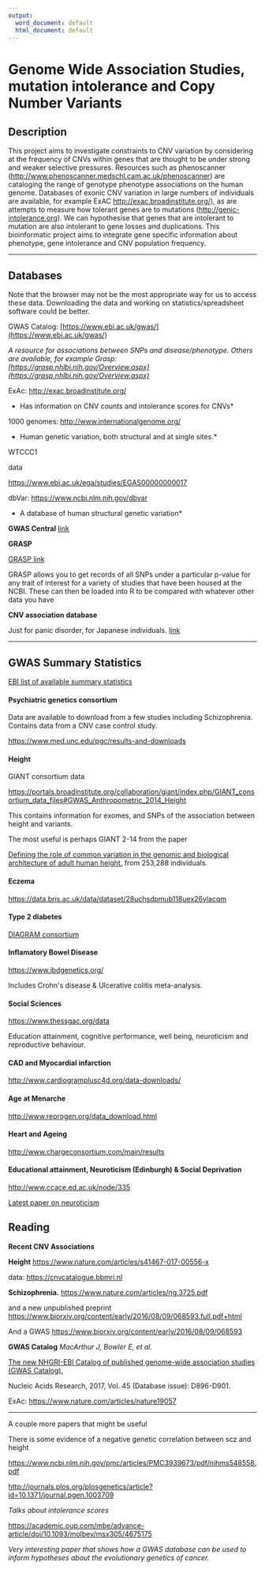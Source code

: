 ```yaml
---
output:
  word_document: default
  html_document: default
---
```

# Genome Wide Association Studies, mutation intolerance and Copy Number Variants


## Description

This project aims to investigate constraints to CNV variation by
considering at the frequency of CNVs within genes that are thought to be
under strong and weaker selective pressures. Resources such as
phenoscanner (<http://www.phenoscanner.medschl.cam.ac.uk/phenoscanner>)
are cataloging the range of genotype phenotype associations on the human
genome. Databases of exonic CNV variation in large numbers of
individuals are available, for example ExAC
<http://exac.broadinstitute.org/>), as are attempts to measure how
tolerant genes are to mutations (<http://genic-intolerance.org>). We can
hypothesise that genes that are intolerant to mutation are also
intolerant to gene losses and duplications. This bioinformatic project
aims to integrate gene specific information about phenotype, gene
intolerance and CNV population frequency.

------------

## Databases

Note that the browser may not be the most appropriate way for us to
access these data. Downloading the data and working on
statistics/spreadsheet software could be better.

GWAS Catalog: [https://www.ebi.ac.uk/gwas/](https://www.ebi.ac.uk/gwas/)

*A resource for associations between SNPs and disease/phenotype. Others
are available, for example Grasp: 
[https://grasp.nhlbi.nih.gov/Overview.aspx](https://grasp.nhlbi.nih.gov/Overview.aspx)*

ExAc: <http://exac.broadinstitute.org/>

* Has information on CNV counts and intolerance scores for CNVs*

1000 genomes: <http://www.internationalgenome.org/>

*    Human genetic variation, both structural and at single sites.*

WTCCC1

data

<https://www.ebi.ac.uk/ega/studies/EGAS00000000017>

dbVar: <https://www.ncbi.nlm.nih.gov/dbvar>

* A database of human structural genetic variation*

**GWAS Central** [link](http://www.gwascentral.org/)

**GRASP**

[GRASP link](https://grasp.nhlbi.nih.gov/Search.aspx)

GRASP allows you to get records of all SNPs under a particular p-value for any trait of interest for a variety of studies that have been housed at the NCBI.  These can then be loaded into R to be compared with whatever other data you have

**CNV association database**

Just for panic disorder, for Japanese individuals.  [link](https://gwas.biosciencedbc.jp/cgi-bin/cccdb/ccc_top.cgi)

--------------


## GWAS Summary Statistics

[EBI list of available summary statistics](https://www.ebi.ac.uk/gwas/downloads/summary-statistics)

#### Psychiatric genetics consortium

Data are available to download from a few studies including Schizophrenia.  Contains data from a CNV case control study.

https://www.med.unc.edu/pgc/results-and-downloads

#### Height

GIANT consortium data

https://portals.broadinstitute.org/collaboration/giant/index.php/GIANT_consortium_data_files#GWAS_Anthropometric_2014_Height

This contains information for exomes, and SNPs of the association between height and variants.

The most useful is perhaps GIANT 2-14 from the paper 

[Defining the role of common variation in the genomic and biological architecture of adult human height.](https://www.ncbi.nlm.nih.gov/pubmed/25282103?dopt=Citation) from 253,288 individuals.


#### Eczema

https://data.bris.ac.uk/data/dataset/28uchsdpmub118uex26ylacqm

#### Type 2 diabetes

[DIAGRAM consortium](http://diagram-consortium.org/downloads.html)

#### Inflamatory Bowel Disease

https://www.ibdgenetics.org/

Includes Crohn's disease & Ulcerative colitis meta-analysis.

#### Social Sciences

https://www.thessgac.org/data

Education attainment, cognitive performance, well being, neuroticism and reproductive behaviour.


#### CAD and Myocardial infarction

http://www.cardiogramplusc4d.org/data-downloads/

#### Age at Menarche

http://www.reprogen.org/data_download.html

#### Heart and Ageing

http://www.chargeconsortium.com/main/results


#### Educational attainment, Neuroticism (Edinburgh) & Social Deprivation

http://www.ccace.ed.ac.uk/node/335

[Latest paper on neuroticism](https://www.nature.com/articles/s41588-017-0013-8)

## Reading

**Recent CNV Associations**

**Height** <https://www.nature.com/articles/s41467-017-00556-x>

data:  <https://cnvcatalogue.bbmri.nl>

**Schizophrenia.** <https://www.nature.com/articles/ng.3725.pdf>

and a new unpublished preprint <https://www.biorxiv.org/content/early/2016/08/09/068593.full.pdf+html>

And a GWAS https://www.biorxiv.org/content/early/2016/08/09/068593

**GWAS Catalog** *MacArthur J, Bowler E, et al.*

[The new NHGRI-EBI Catalog of published genome-wide association studies
(GWAS
Catalog).](https://academic.oup.com/nar/article/45/D1/D896/2605751/The-new-NHGRI-EBI-Catalog-of-published-genome-wide)

Nucleic Acids Research, 2017, Vol. 45 (Database issue): D896-D901.




ExAc: https://www.nature.com/articles/nature19057

-------------




A couple more papers that might be useful


There is some evidence of a negative genetic correlation between scz and height

https://www.ncbi.nlm.nih.gov/pmc/articles/PMC3939673/pdf/nihms548558.pdf




http://journals.plos.org/plosgenetics/article?id=10.1371/journal.pgen.1003709

*Talks about intolerance scores*

https://academic.oup.com/mbe/advance-article/doi/10.1093/molbev/msx305/4675175

*Very interesting paper that shows how a GWAS database can be used to inform hypotheses about the evolutionary genetics of cancer.*

